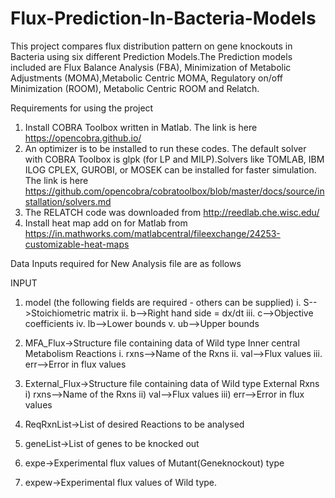 # Flux-Prediction-In-Bacteria-Models

This project compares flux distribution pattern on gene knockouts in Bacteria using six different Prediction Models.The Prediction models included are Flux Balance Analysis (FBA), Minimization of Metabolic Adjustments (MOMA),Metabolic Centric MOMA, Regulatory on/off Minimization (ROOM), Metabolic Centric ROOM and Relatch.

Requirements for using the project
1.	Install COBRA Toolbox written in Matlab. The link is here https://opencobra.github.io/
2.	An optimizer is to be installed to run these codes. The default solver with COBRA Toolbox is glpk (for LP and MILP).Solvers like    TOMLAB, IBM ILOG CPLEX, GUROBI, or MOSEK can be installed for faster simulation. The link is here https://github.com/opencobra/cobratoolbox/blob/master/docs/source/installation/solvers.md
3.	The RELATCH code was downloaded from http://reedlab.che.wisc.edu/
4.	Install heat map add on for Matlab from https://in.mathworks.com/matlabcentral/fileexchange/24253-customizable-heat-maps

Data Inputs required for New Analysis file are as follows

INPUT
1.	model (the following fields are required - others can be supplied)
  i. S-->Stoichiometric matrix
  ii. b-->Right hand side = dx/dt
  iii. c-->Objective coefficients
  iv. lb-->Lower bounds
  v. ub-->Upper bounds

2.	MFA_Flux->Structure file containing data of Wild type Inner central Metabolism Reactions
  i.	rxns-->Name of the Rxns
  ii.	val-->Flux values
  iii.	err-->Error in flux values
  
3.	External_Flux->Structure file containing data of Wild type External Rxns 
  i) rxns-->Name of the Rxns 
  ii) val-->Flux values 
  iii) err-->Error in flux values
  
4.	ReqRxnList->List of desired Reactions to be analysed

5.	geneList->List of genes to be knocked out

6.	expe->Experimental flux values of Mutant(Geneknockout) type

7.	expew->Experimental flux values of Wild type.

